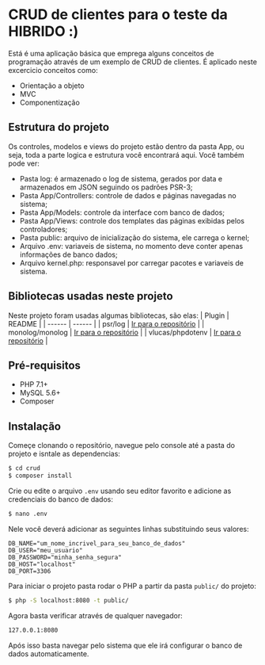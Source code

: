 # CRUD de clientes para o teste da HIBRIDO :)

Está é uma aplicação básica que emprega alguns conceitos de programação através de um exemplo de CRUD de clientes.
É aplicado neste excercicio conceitos como:

  - Orientação a objeto
  - MVC
  - Componentização

## Estrutura do projeto

  Os controles, modelos e views do projeto estão dentro da pasta App, ou seja, toda a parte logica e estrutura você encontrará aqui.
  Você também pode ver:
  - Pasta log: é armazenado o log de sistema, gerados por data e armazenados em JSON seguindo os padrões PSR-3;
  - Pasta App/Controllers: controle de dados e páginas navegadas no sistema;
  - Pasta App/Models: controle da interface com banco de dados;
  - Pasta App/Views: controle dos templates das páginas exibidas pelos controladores;
  - Pasta public: arquivo de inicialização do sistema, ele carrega o kernel;
  - Arquivo .env: variaveis de sistema, no momento deve conter apenas informações de banco dados;
  - Arquivo kernel.php: responsavel por carregar pacotes e variaveis de sistema.

## Bibliotecas usadas neste projeto
Neste projeto foram usadas algumas bibliotecas, são elas:
 | Plugin | README |
| ------ | ------ |
| psr/log | [Ir para o repositório][psr] |
| monolog/monolog | [Ir para o repositório][monolog] |
| vlucas/phpdotenv | [Ir para o repositório][dotenv] |

## Pré-requisitos
 - PHP 7.1+
 - MySQL 5.6+
 - Composer

## Instalação
Começe clonando o repositório, navegue pelo console até a pasta do projeto e isntale as dependencias:

```sh
$ cd crud
$ composer install
```
Crie ou edite o arquivo `.env` usando seu editor favorito e adicione as credenciais do banco de dados:
```sh
$ nano .env
```
Nele você deverá adicionar as seguintes linhas substituindo seus valores:
```
DB_NAME="um_nome_incrivel_para_seu_banco_de_dados"
DB_USER="meu_usuario"
DB_PASSWORD="minha_senha_segura"
DB_HOST="localhost"
DB_PORT=3306
```

Para iniciar o projeto pasta rodar o PHP a partir da pasta `public/` do projeto:

```sh
$ php -S localhost:8080 -t public/
```

Agora basta verificar através de qualquer navegador:

```sh
127.0.0.1:8080
```
Após isso basta navegar pelo sistema que ele irá configurar o banco de dados automaticamente.


   [psr]: <https://packagist.org/packages/psr/log>
   [monolog]: <https://github.com/Seldaek/monolog>
   [dotenv]: <https://github.com/vlucas/phpdotenv>

